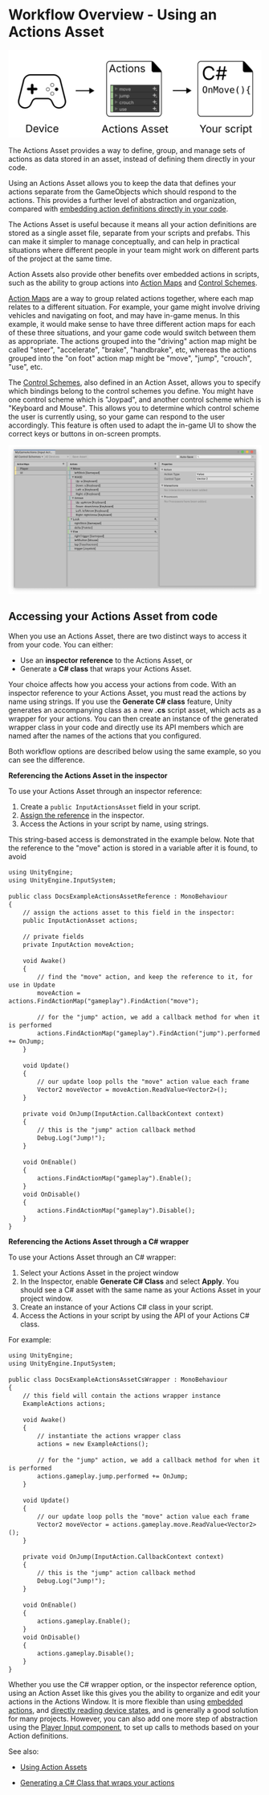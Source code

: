 # Workflow Overview - Using an Actions Asset

![image alt text](./Images/Workflow-ActionsAsset.svg)

The Actions Asset provides a way to define, group, and manage sets of actions as data stored in an asset, instead of defining them directly in your code.

Using an Actions Asset allows you to keep the data that defines your actions separate from the GameObjects which should respond to the actions. This provides a further level of abstraction and organization, compared with [embedding action definitions directly in your code](Workflow-Embedded.html).

The Actions Asset is useful because it means all your action definitions are stored as a single asset file, separate from your scripts and prefabs. This can make it simpler to manage conceptually, and can help in practical situations where different people in your team might work on different parts of the project at the same time.

Action Assets also provide other benefits over embedded actions in scripts, such as the ability to group actions into [Action Maps](ActionAssets.html#editing-action-maps) and [Control Schemes](ActionAssets.html#editing-control-schemes).

[Action Maps](ActionAssets.html#editing-action-maps) are a way to group related actions together, where each map relates to a different situation. For example, your game might involve driving vehicles and navigating on foot, and may have in-game menus. In this example, it would make sense to have three different action maps for each of these three situations, and your game code would switch between them as appropriate. The actions grouped into the "driving" action map might be called "steer", "accelerate", "brake", "handbrake", etc, whereas the actions grouped into the "on foot" action map might be "move", "jump", "crouch", "use", etc. 

The [Control Schemes](ActionAssets.html#editing-control-schemes), also defined in an Action Asset, allows you to specify which bindings belong to the control schemes you define. You might have one control scheme which is "Joypad", and another control scheme which is "Keyboard and Mouse". This allows you to determine which control scheme the user is currently using, so your game can respond to the user accordingly. This feature is often used to adapt the in-game UI to show the correct keys or buttons in on-screen prompts.

![image alt text](./Images/MyGameActions.png)

## Accessing your Actions Asset from code

When you use an Actions Asset, there are two distinct ways to access it from your code. You can either:

* Use an **inspector reference** to the Actions Asset, or
* Generate a **C# class** that wraps your Actions Asset.

Your choice affects how you access your actions from code. With an inspector reference to your Actions Asset, you must read the actions by name using strings. If you use the **Generate C# class** feature, Unity generates an accompanying class as a new **.cs** script asset, which acts as a wrapper for your actions. You can then create an instance of the generated wrapper class in your code and directly use its API members which are named after the names of the actions that you configured.

Both workflow options are described below using the same example, so you can see the difference.

**Referencing the Actions Asset in the inspector**

To use your Actions Asset through an inspector reference:

1. Create a `public InputActionsAsset` field in your script.
2. [Assign the reference](https://docs.unity3d.com/Manual/EditingValueProperties.html#ref-assign-dnd) in the inspector.
3. Access the Actions in your script by name, using strings.

This string-based access is demonstrated in the example below. Note that the reference to the "move" action is stored in a variable after it is found, to avoid 

```
using UnityEngine;
using UnityEngine.InputSystem;

public class DocsExampleActionsAssetReference : MonoBehaviour
{
    // assign the actions asset to this field in the inspector:
    public InputActionAsset actions; 
    
    // private fields
    private InputAction moveAction;

    void Awake()
    {
        // find the "move" action, and keep the reference to it, for use in Update
        moveAction = actions.FindActionMap("gameplay").FindAction("move");

        // for the "jump" action, we add a callback method for when it is performed
        actions.FindActionMap("gameplay").FindAction("jump").performed += OnJump;
    }
    
    void Update()
    {
        // our update loop polls the "move" action value each frame
        Vector2 moveVector = moveAction.ReadValue<Vector2>();
    }

    private void OnJump(InputAction.CallbackContext context)
    {
        // this is the "jump" action callback method
        Debug.Log("Jump!");
    }

    void OnEnable()
    {
        actions.FindActionMap("gameplay").Enable();
    }
    void OnDisable()
    {
        actions.FindActionMap("gameplay").Disable();
    }
}
```

**Referencing the Actions Asset through a C# wrapper**

To use your Actions Asset through an C# wrapper:

1. Select your Actions Asset in the project window
2. In the Inspector, enable **Generate C# Class** and select **Apply**. You should see a C# asset with the same name as your Actions Asset in your project window.
3. Create an instance of your Actions C# class in your script.
3. Access the Actions in your script by using the API of your Actions C# class.

For example:

```
using UnityEngine;
using UnityEngine.InputSystem;

public class DocsExampleActionsAssetCsWrapper : MonoBehaviour
{
    // this field will contain the actions wrapper instance
    ExampleActions actions;
    
    void Awake()
    {
        // instantiate the actions wrapper class
        actions = new ExampleActions();
        
        // for the "jump" action, we add a callback method for when it is performed
        actions.gameplay.jump.performed += OnJump;
    }
    
    void Update()
    {
        // our update loop polls the "move" action value each frame
        Vector2 moveVector = actions.gameplay.move.ReadValue<Vector2>();
    }

    private void OnJump(InputAction.CallbackContext context)
    {
        // this is the "jump" action callback method
        Debug.Log("Jump!");
    }

    void OnEnable()
    {
        actions.gameplay.Enable();
    }
    void OnDisable()
    {
        actions.gameplay.Disable();
    }
}
```

Whether you use the C# wrapper option, or the inspector reference option, using an Action Asset like this gives you the ability to organize and edit your actions in the Actions Window. It is more flexible than using [embedded actions](Workflow-Embedded.html), and [directly reading device states](Workflow-Direct.html), and is generally a good solution for many projects. However, you can also add one more step of abstraction using the [Player Input component](Workflow-PlayerInput.html), to set up calls to methods based on your Action definitions. 

See also:

* [Using Action Assets](ActionAssets.html)

* [Generating a C# Class that wraps your actions](ActionAssets.html#auto-generating-script-code-for-actions)